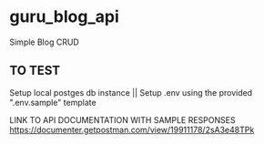 # guru_blog_api
Simple Blog CRUD

## TO TEST
Setup local postges db instance ||
Setup .env using the provided ".env.sample" template

LINK TO API DOCUMENTATION WITH SAMPLE RESPONSES
https://documenter.getpostman.com/view/19911178/2sA3e48TPk
